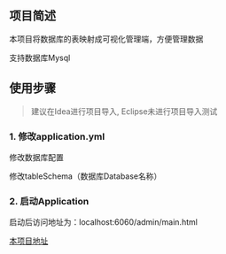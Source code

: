 ## 项目简述

本项目将数据库的表映射成可视化管理端，方便管理数据

支持数据库Mysql

## 使用步骤

> 建议在Idea进行项目导入, Eclipse未进行项目导入测试

### 1. 修改application.yml

修改数据库配置

修改tableSchema（数据库Database名称）

### 2. 启动Application

启动后访问地址为：localhost:6060/admin/main.html



[本项目地址](https://github.com/renfx/db2admin.git)
